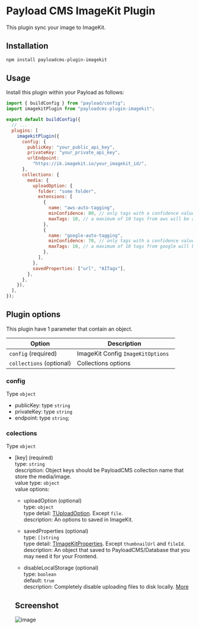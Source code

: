 # Payload CMS ImageKit Plugin

This plugin sync your image to ImageKit.

## Installation

```sh
npm install payloadcms-plugin-imagekit
```

## Usage

Install this plugin within your Payload as follows:

```js
import { buildConfig } from "payload/config";
import imagekitPlugin from "payloadcms-plugin-imagekit";

export default buildConfig({
  // ...
  plugins: [
    imagekitPlugin({
      config: {
        publicKey: "your_public_api_key",
        privateKey: "your_private_api_key",
        urlEndpoint:
          "https://ik.imagekit.io/your_imagekit_id/",
      },
      collections: {
        media: {
          uploadOption: {
            folder: "some folder",
            extensions: [
              {
                name: "aws-auto-tagging",
                minConfidence: 80, // only tags with a confidence value higher than 80% will be attached
                maxTags: 10, // a maximum of 10 tags from aws will be attached
              },
              {
                name: "google-auto-tagging",
                minConfidence: 70, // only tags with a confidence value higher than 70% will be attached
                maxTags: 10, // a maximum of 10 tags from google will be attached
              },
            ],
          },
          savedProperties: ["url", "AITags"],
        },
      },
    }),
  ],
});
```

## Plugin options

This plugin have 1 parameter that contain an object.

| Option                   | Description                        |
| ------------------------ | ---------------------------------- |
| `config` (required)      | ImageKit Config `ImageKitOptions ` |
| `collections` (optional) | Collections options                |

### config

Type `object`

- publicKey: type `string`
- privateKey: type `string`
- endpoint: type `string`;

### colections

Type `object`

- [key] (required)  
  type: `string`  
  description: Object keys should be PayloadCMS collection name that store the media/image.  
  value type: `object`  
  value options:

  - uploadOption (optional)  
    type: `object`  
    type detail: [TUploadOption](https://docs.imagekit.io/api-reference/upload-file-api/client-side-file-upload#request-structure-multipart-form-data). Except `file`.  
    description: An options to saved in ImageKit.

  - savedProperties (optional)  
    type: `[]string`  
    type detail: [TImageKitProperties](https://docs.imagekit.io/api-reference/upload-file-api/client-side-file-upload#understanding-response). Except `thumbnailUrl` and `fileId`.  
    description: An object that saved to PayloadCMS/Database that you may need it for your Frontend.

  - disableLocalStorage (optional)  
    type: `boolean`  
    default: `true`  
    description: Completely disable uploading files to disk locally. [More](https://payloadcms.com/docs/upload/overview#disabling-local-upload-storage)

  ## Screenshot

  ![image](https://user-images.githubusercontent.com/57532279/186620627-95fc5a94-8456-40d6-bcf7-2e7034cd3abc.png)
